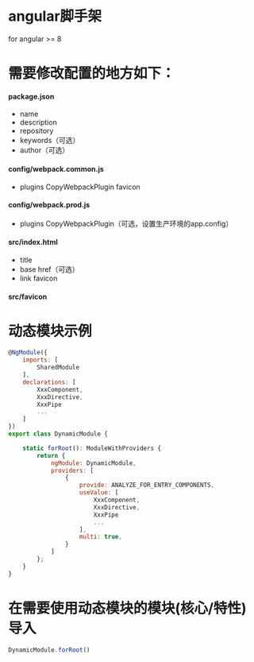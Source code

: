 # angular脚手架
for angular >= 8

# 需要修改配置的地方如下：

#### package.json
- name
- description
- repository
- keywords（可选）
- author（可选）


#### config/webpack.common.js
- plugins CopyWebpackPlugin favicon


#### config/webpack.prod.js
- plugins CopyWebpackPlugin（可选，设置生产环境的app.config）


#### src/index.html
- title
- base href（可选）
- link favicon


#### src/favicon


# 动态模块示例
```javascript
@NgModule({
    imports: [
        SharedModule
    ],
    declarations: [
        XxxComponent,
        XxxDirective,
        XxxPipe
        ...
    ]
})
export class DynamicModule {

    static forRoot(): ModuleWithProviders {
        return {
            ngModule: DynamicModule,
            providers: [
                {
                    provide: ANALYZE_FOR_ENTRY_COMPONENTS,
                    useValue: [
                        XxxComponent,
                        XxxDirective,
                        XxxPipe
                        ...
                    ],
                    multi: true,
                }
            ]
        };
    }
}
```

# 在需要使用动态模块的模块(核心/特性)导入
```javascript
DynamicModule.forRoot()
```